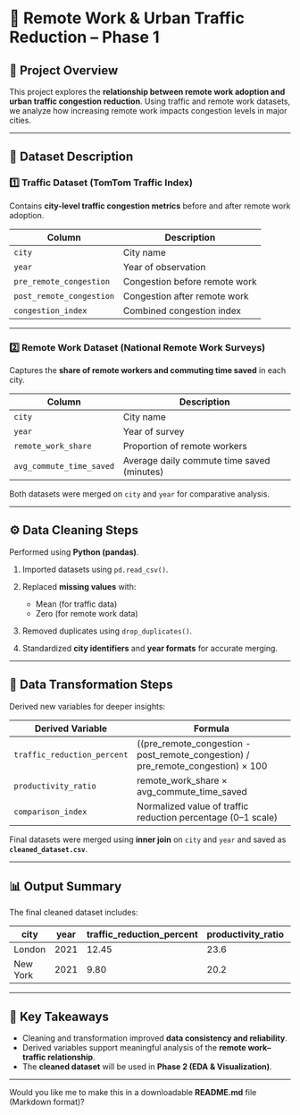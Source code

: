 

# 🚦 Remote Work & Urban Traffic Reduction – Phase 1

## 📘 Project Overview

This project explores the **relationship between remote work adoption and urban traffic congestion reduction**.
Using traffic and remote work datasets, we analyze how increasing remote work impacts congestion levels in major cities.

---

## 📂 Dataset Description

### 1️⃣ Traffic Dataset (TomTom Traffic Index)

Contains **city-level traffic congestion metrics** before and after remote work adoption.

| Column                   | Description                   |
| ------------------------ | ----------------------------- |
| `city`                   | City name                     |
| `year`                   | Year of observation           |
| `pre_remote_congestion`  | Congestion before remote work |
| `post_remote_congestion` | Congestion after remote work  |
| `congestion_index`       | Combined congestion index     |

---

### 2️⃣ Remote Work Dataset (National Remote Work Surveys)

Captures the **share of remote workers and commuting time saved** in each city.

| Column                   | Description                                |
| ------------------------ | ------------------------------------------ |
| `city`                   | City name                                  |
| `year`                   | Year of survey                             |
| `remote_work_share`      | Proportion of remote workers               |
| `avg_commute_time_saved` | Average daily commute time saved (minutes) |

Both datasets were merged on `city` and `year` for comparative analysis.

---

## ⚙️ Data Cleaning Steps

Performed using **Python (pandas)**.

1. Imported datasets using `pd.read_csv()`.
2. Replaced **missing values** with:

   * Mean (for traffic data)
   * Zero (for remote work data)
3. Removed duplicates using `drop_duplicates()`.
4. Standardized **city identifiers** and **year formats** for accurate merging.

---

## 🔄 Data Transformation Steps

Derived new variables for deeper insights:

| Derived Variable            | Formula                                                                          |
| --------------------------- | -------------------------------------------------------------------------------- |
| `traffic_reduction_percent` | ((pre_remote_congestion - post_remote_congestion) / pre_remote_congestion) × 100 |
| `productivity_ratio`        | remote_work_share × avg_commute_time_saved                                       |
| `comparison_index`          | Normalized value of traffic reduction percentage (0–1 scale)                     |

Final datasets were merged using **inner join** on `city` and `year` and saved as **`cleaned_dataset.csv`**.

---

## 📊 Output Summary

The final cleaned dataset includes:

| city     | year | traffic_reduction_percent | productivity_ratio | comparison_index |
| -------- | ---- | ------------------------- | ------------------ | ---------------- |
| London   | 2021 | 12.45                     | 23.6               | 0.74             |
| New York | 2021 | 9.80                      | 20.2               | 0.59             |

---


## 🧠 Key Takeaways

* Cleaning and transformation improved **data consistency and reliability**.
* Derived variables support meaningful analysis of the **remote work–traffic relationship**.
* The **cleaned dataset** will be used in **Phase 2 (EDA & Visualization)**.


---

Would you like me to make this in a downloadable **README.md** file (Markdown format)?
